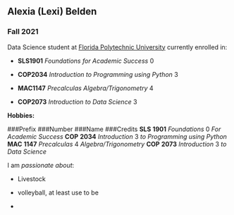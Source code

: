 ## Alexia (Lexi) Belden

### Fall 2021

Data Science student at [Florida Polytechnic University](https://www.floridapoly.edu) currently enrolled in: 

- **SLS1901** _Foundations for Academic Success_ 0

- **COP2034** _Introduction to Programming using Python_ 3

- **MAC1147** _Precalculas Algebra/Trigonometry_ 4

- **COP2073** _Introduction to Data Science_ 3

**Hobbies:**


###Prefix	###Number	###Name		###Credits
**SLS**		**1901**	_Foundations_	     0
				_For Academic_
				_Success_
**COP**		**2034**	_Introduction_	     3
				_to Programming_
				_using Python_	 
**MAC**		**1147**	_Precalculas_	     4
				_Algebra/Trigonometry_
**COP**		**2073**	_Introduction_	     3
				_to Data_
				_Science_

   
I am _passionate about_: 

- Livestock

- volleyball, at least use to be

- 
